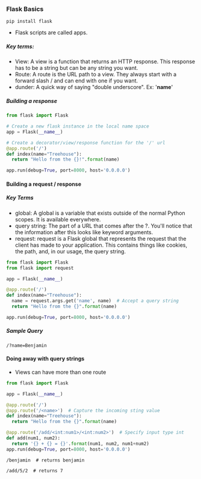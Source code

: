 ### Flask Basics

```
pip install flask
```

+ Flask scripts are called apps.

##### Key terms:
+ View: A view is a function that returns an HTTP response. This response has to be a string but can be any string you want.
+ Route: A route is the URL path to a view. They always start with a forward slash / and can end with one if you want.
+ dunder: A quick way of saying "double underscore". Ex: '__name__'

##### Building a response

```python
from flask import Flask

# Create a new flask instance in the local name space
app = Flask(__name__)

# Create a decorator/view/response function for the '/' url
@app.route('/')
def index(name="Treehouse"):
  return "Hello from the {}!".format(name)

app.run(debug=True, port=8000, host='0.0.0.0')
```

#### Building a request / response

##### Key Terms

+ global: A global is a variable that exists outside of the normal Python scopes. It is available everywhere.
+ query string: The part of a URL that comes after the ?. You'll notice that the information after this looks like keyword arguments.
+ request: request is a Flask global that represents the request that the client has made to your application. This contains things like cookies, the path, and, in our usage, the query string.

```python
from flask import Flask
from flask import request

app = Flask(__name__)

@app.route('/')
def index(name="Treehouse"):
  name = request.args.get('name', name)  # Accept a query string 
  return "Hello from the {}".format(name)

app.run(debug=True, port=8000, host='0.0.0.0')
```

##### Sample Query

```
/?name=Benjamin
```

#### Doing away with query strings

+ Views can have more than one route

```python
from flask import Flask

app = Flask(__name__)

@app.route('/')
@app.route('/<name>')  # Capture the incoming sting value
def index(name="Treehouse"):
  return "Hello from the {}".format(name)

@app.route('/add/<int:num1>/<int:num2>')  # Specify input type int
def add(num1, num2):
  return '{} + {} = {}'.format(num1, num2, num1+num2)
app.run(debug=True, port=8000, host='0.0.0.0')
```

```
/benjamin  # returns benjamin
```

```
/add/5/2  # returns 7
```